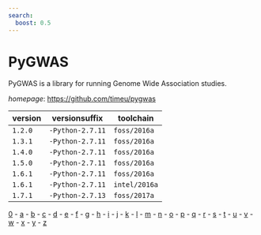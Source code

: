 ```yaml
---
search:
  boost: 0.5
---
```

# PyGWAS

PyGWAS is a library for running Genome Wide Association studies.

*homepage*: <https://github.com/timeu/pygwas>

version | versionsuffix | toolchain
--------|---------------|----------
``1.2.0`` | ``-Python-2.7.11`` | ``foss/2016a``
``1.3.1`` | ``-Python-2.7.11`` | ``foss/2016a``
``1.4.0`` | ``-Python-2.7.11`` | ``foss/2016a``
``1.5.0`` | ``-Python-2.7.11`` | ``foss/2016a``
``1.6.1`` | ``-Python-2.7.11`` | ``foss/2016a``
``1.6.1`` | ``-Python-2.7.11`` | ``intel/2016a``
``1.7.1`` | ``-Python-2.7.13`` | ``foss/2017a``

[0](../0/index.md) - [a](../a/index.md) - [b](../b/index.md) - [c](../c/index.md) - [d](../d/index.md) - [e](../e/index.md) - [f](../f/index.md) - [g](../g/index.md) - [h](../h/index.md) - [i](../i/index.md) - [j](../j/index.md) - [k](../k/index.md) - [l](../l/index.md) - [m](../m/index.md) - [n](../n/index.md) - [o](../o/index.md) - [p](../p/index.md) - [q](../q/index.md) - [r](../r/index.md) - [s](../s/index.md) - [t](../t/index.md) - [u](../u/index.md) - [v](../v/index.md) - [w](../w/index.md) - [x](../x/index.md) - [y](../y/index.md) - [z](../z/index.md)

